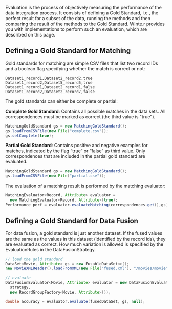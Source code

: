 Evaluation is the process of objectively measuring the performance of the data integration process. It consists of defining a Gold Standard, i.e., the perfect result for a subset of the data, running the methods and then comparing the result of the methods to the Gold Standard. WInte.r provides you with implementations to perform such an evaluation, which are described on this page.

## Defining a Gold Standard for Matching
Gold standards for matching are simple CSV files that list two record IDs and a boolean flag specifying whether the match is correct or not:
```csv
Dataset1_record1,Dataset2_record2,true
Dataset1_record2,Dataset5_record5,true
Dataset1_record1,Dataset2_record1,false
Dataset1_record2,Dataset2_record7,false
```

The gold standards can either be complete or partial:

**Complete Gold Standard**: Contains all possible matches in the data sets. All correspondences must be marked as correct (the third value is "true").

```java
MatchingGoldStandard gs = new MatchingGoldStandard();
gs.loadFromCSVFile(new File("complete.csv"));
gs.setComplete(true);
```

**Partial Gold Standard**: Contains positive and negative examples for matches, indicated by the flag “true” or “false” as third value. Only correspondences that are included in the partial gold standard are evaluated.

```java
MatchingGoldStandard gs = new MatchingGoldStandard();
gs.loadFromCSVFile(new File("partial.csv"));
```

The evaluation of a matching result is performed by the matching evaluator:
```java
MatchingEvaluator<Record, Attribute> evaluator =
  new MatchingEvaluator<Record, Attribute>(true);
Performance perf = evaluator.evaluateMatching(correspondences.get(),gs);
```

## Defining a Gold Standard for Data Fusion
For data fusion, a gold standard is just another dataset. If the fused values are the same as the values in this dataset (identified by the record ids), they are evaluated as correct. How much variation is allowed is specified by the EvaluationRules in the DataFusionStrategy.
```java
// load the gold standard
DataSet<Movie, Attribute> gs = new FusableDataSet<>();
new MovieXMLReader().loadFromXML(new File("fused.xml"), "/movies/movie", gs);

// evaluate
DataFusionEvaluator<Movie, Attribute> evaluator = new DataFusionEvaluator<>(
  strategy,
  new RecordGroupFactory<Movie, Attribute>());

double accuracy = evaluator.evaluate(fusedDataSet, gs, null);
```
